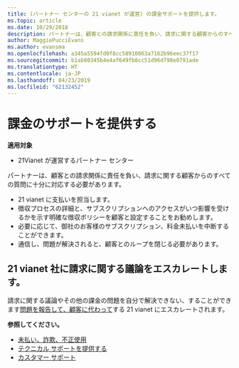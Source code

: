 ```yaml
---
title: (パートナー センターの 21 vianet が運営) の課金サポートを提供します。
ms.topic: article
ms.date: 10/29/2018
description: パートナーは、顧客との請求関係に責任を負い、請求に関する顧客からのすべての質問に十分に対応する必要があります。
author: MaggiePucciEvans
ms.author: evansma
ms.openlocfilehash: a345a5594fd0f8cc58910863a7162b96eec37f17
ms.sourcegitcommit: b1ab80345b4e4af649fb8cc51d96d798e0791ade
ms.translationtype: HT
ms.contentlocale: ja-JP
ms.lasthandoff: 04/23/2019
ms.locfileid: "62132452"
---
```

# <a name="provide-billing-support"></a>課金のサポートを提供する

**適用対象**

-   21Vianet が運営するパートナー センター

パートナーは、顧客との請求関係に責任を負い、請求に関する顧客からのすべての質問に十分に対応する必要があります。

-   21 vianet に支払いを担当します。
-   徴収プロセスの詳細と、サブスクリプションへのアクセスがいつ影響を受けるかを示す明確な徴収ポリシーを顧客と設定することをお勧めします。
-   必要に応じて、御社のお客様のサブスクリプション、料金未払いを中断することができます。
-   通信し、問題が解決されると、顧客とのループを閉じる必要があります。

## <a href="" id="billingdisputes"></a>21 vianet 社に請求に関する議論をエスカレートします。

請求に関する議論やその他の課金の問題を自分で解決できない、することができます[問題を報告して、顧客に代わって](report-problems-on-behalf-of-a-customer.md)する 21 vianet にエスカレートされます。

**参照してください。**

-   [未払い、詐欺、不正使用](non-payment-fraud-or-misuse.md)
-   [テクニカル サポートを提供する](provide-technical-support.md)
-   [カスタマー サポート](customer-support.md)


